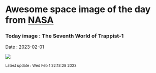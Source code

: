 
# Awesome space image of the day from [NASA](https://api.nasa.gov/)

### Today image : The Seventh World of Trappist-1
Date : 2023-02-01

![](https://apod.nasa.gov/apod/image/2302/Trappist1h_Carroll_960.jpg)

<small>Latest update : Wed Feb  1 22:13:28 2023</small>
        